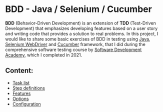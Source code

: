 # BDD - Java / Selenium / Cucumber
**BDD** (Behavior-Driven Development) is an extension of **TDD** (Test-Driven Development) that emphasizes developing features based on a user story and writing code that provides a solution to real problems. In this project, I would like to share some basic exercises of BDD in testing using [Java](https://docs.oracle.com/en/java), [Selenium WebDriver](https://www.selenium.dev/documentation/webdriver) and [Cucumber](https://cucumber.io/docs/cucumber) framework, that I did during the comprehensive software testing course by [Software Development Academy](https://sdacademy.pl), which I completed in 2021.

## Content:
* [Task list](https://github.com/jakubrylko/java-selenium-cucumber/blob/main/java-selenium-cucumber-tasks.pdf)
* [Step definitions]()
* [Features]()
* [Options]()
* [Configuration](https://github.com/jakubrylko/java-selenium-cucumber/blob/main/pom.xml)
